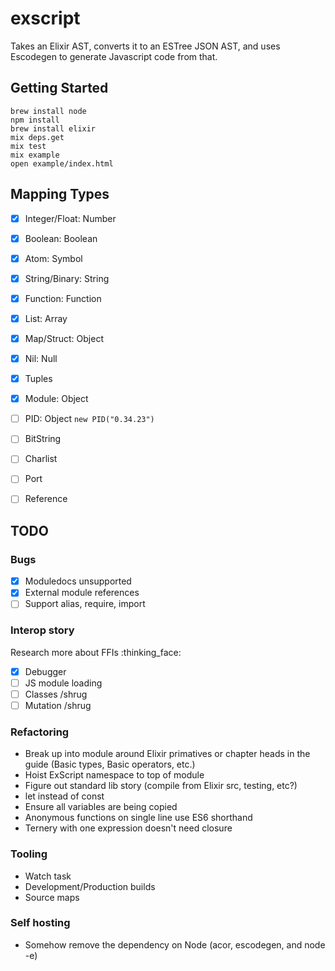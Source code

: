 # exscript

Takes an Elixir AST, converts it to an ESTree JSON AST, and uses Escodegen to generate Javascript code from that.

## Getting Started

```
brew install node
npm install
brew install elixir
mix deps.get
mix test
mix example
open example/index.html
```

## Mapping Types

- [x] Integer/Float: Number
- [x] Boolean: Boolean
- [x] Atom: Symbol
- [x] String/Binary: String
- [x] Function: Function
- [x] List: Array
- [x] Map/Struct: Object
- [x] Nil: Null

- [x] Tuples
- [x] Module: Object
- [ ] PID: Object `new PID("0.34.23")`
- [ ] BitString
- [ ] Charlist
- [ ] Port
- [ ] Reference

## TODO

### Bugs

- [x] Moduledocs unsupported
- [x] External module references
- [ ] Support alias, require, import

### Interop story

Research more about FFIs :thinking_face:

- [x] Debugger
- [ ] JS module loading
- [ ] Classes /shrug
- [ ] Mutation /shrug

### Refactoring

- Break up into module around Elixir primatives or chapter heads in the guide (Basic types, Basic operators, etc.)
- Hoist ExScript namespace to top of module
- Figure out standard lib story (compile from Elixir src, testing, etc?)
- let instead of const
- Ensure all variables are being copied
- Anonymous functions on single line use ES6 shorthand
- Ternery with one expression doesn't need closure

### Tooling

- Watch task
- Development/Production builds
- Source maps

### Self hosting

- Somehow remove the dependency on Node (acor, escodegen, and node -e)
